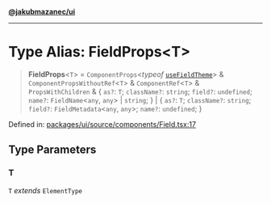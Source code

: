 [**@jakubmazanec/ui**](../README.md)

---

# Type Alias: FieldProps\<T\>

> **FieldProps**\<`T`\> = `ComponentProps`\<_typeof_
> [`useFieldTheme`](../variables/useFieldTheme.md)\> & `ComponentPropsWithoutRef`\<`T`\> &
> `ComponentRef`\<`T`\> & `PropsWithChildren` & \{ `as?`: `T`; `className?`: `string`; `field?`:
> `undefined`; `name?`: `FieldName`\<`any`, `any`\> \| `string`; \} \| \{ `as?`: `T`; `className?`:
> `string`; `field?`: `FieldMetadata`\<`any`, `any`\>; `name?`: `undefined`; \}

Defined in:
[packages/ui/source/components/Field.tsx:17](https://github.com/jakubmazanec/tools/blob/c36a857a499e2c0c4f38fc4405cb987b357adf10/packages/ui/source/components/Field.tsx#L17)

## Type Parameters

### T

`T` _extends_ `ElementType`
